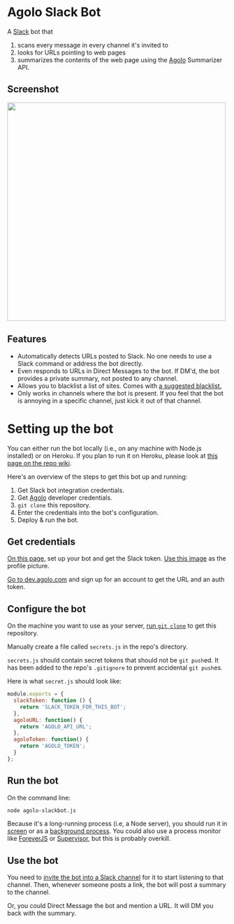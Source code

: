 # Agolo Slack Bot

A [Slack](http://slack.com) bot that

1. scans every message in every channel it's invited to
2. looks for URLs pointing to web pages
3. summarizes the contents of the web page using the [Agolo](http://agolo.com) Summarizer API.

## Screenshot

<img src="https://raw.githubusercontent.com/premgane/agolo-slackbot/master/resources/screenshot.png" width="500">

## Features

* Automatically detects URLs posted to Slack. No one needs to use a Slack command or address the bot directly.
* Even responds to URLs in Direct Messages to the bot. If DM'd, the bot provides a private summary, not posted to any channel.
* Allows you to blacklist a list of sites. Comes with [a suggested blacklist.](https://github.com/premgane/agolo-slackbot/blob/master/blacklisted-sites.js)
* Only works in channels where the bot is present. If you feel that the bot is annoying in a specific channel, just kick it out of that channel.

# Setting up the bot

You can either run the bot locally (i.e., on any machine with Node.js installed) or on Heroku. If you plan to run it on Heroku, please look at [this page on the repo wiki](https://github.com/premgane/agolo-slackbot/wiki/Heroku).

Here's an overview of the steps to get this bot up and running:

1. Get Slack bot integration credentials.
1. Get [Agolo](http://agolo.com) developer credentials.
1. `git clone` this repository.
1. Enter the credentials into the bot's configuration.
1. Deploy & run the bot.

## Get credentials

[On this page,](https://my.slack.com/services/new/bot) set up your bot and get the Slack token. [Use this image](https://raw.githubusercontent.com/premgane/agolo-slackbot/master/resources/agolo_slack_avatar.png) as the profile picture.

[Go to dev.agolo.com](http://dev.agolo.com) and sign up for an account to get the URL and an auth token.

## Configure the bot

On the machine you want to use as your server, [run `git clone`](https://help.github.com/articles/cloning-a-repository/) to get this repository.

Manually create a file called `secrets.js` in the repo's directory.

`secrets.js` should contain secret tokens that should not be `git push`ed. It has been added to the repo's `.gitignore` to prevent accidental `git push`es.

Here is what `secret.js` should look like:

```javascript
module.exports = {
  slackToken: function () {
    return 'SLACK_TOKEN_FOR_THIS_BOT';
  },
  agoloURL: function() {
  	return 'AGOLO_API_URL';
  },
  agoloToken: function() {
  	return 'AGOLO_TOKEN';
  }
};
```

## Run the bot

On the command line:

```bash
node agolo-slackbot.js
```

Because it's a long-running process (i.e, a Node server), you should run it in [screen](http://www.thegeekstuff.com/2010/07/screen-command-examples/) or as a [background process](http://stackoverflow.com/a/11856575). You could also use a process monitor like [ForeverJS](https://github.com/foreverjs/forever) or [Supervisor](http://supervisord.org/), but this is probably overkill.

## Use the bot

You need to [invite the bot into a Slack channel](https://get.slack.help/hc/en-us/articles/201980108-Inviting-team-members-to-a-channel) for it to start listening to that channel. Then, whenever someone posts a link, the bot will post a summary to the channel.

Or, you could Direct Message the bot and mention a URL. It will DM you back with the summary.
